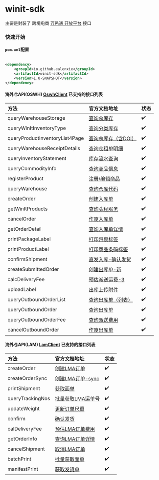 winit-sdk
======

主要是封装了 跨境电商 [万邑通 开放平台](https://developer.winit.com.cn/document/detail/id/14.html) 接口

### 快速开始

#### `pom.xml`配置

```xml

<dependency>
    <groupId>io.github.ealenxie</groupId>
    <artifactId>winit-sdk</artifactId>
    <version>1.0-SNAPSHOT</version>
</dependency>
```

#### 海外仓API(OSWH) [OswhClient](https://github.com/EalenXie/sdk-all/blob/main/winit-sdk/src/main/java/io/github/ealenxie/winit/oswh/OswhClient.java) 已支持的接口列表

| 方法                             | 官方文档地址                                                                   | 状态  |
|:-------------------------------|:-------------------------------------------------------------------------|:----|
| queryWarehouseStorage          | [查询总库存](https://developer.winit.com.cn/document/detail/id/44.html)       | ✔️  |
| queryWinItInventoryType        | [查询分类库存](https://developer.winit.com.cn/document/detail/id/297.html)     | ✔️  |
| queryProductInventoryList4Page | [查询总库存（含DOI）](https://developer.winit.com.cn/document/detail/id/58.html) | ✔️  |
| queryWarehouseReceiptDetails   | [查询仓租单明细](https://developer.winit.com.cn/document/detail/id/231.html)    | ✔️  |
| queryInventoryStatement        | [库存流水查询](https://developer.winit.com.cn/document/detail/id/254.html)     | ✔️  |
| queryCommodityInfo             | [查询商品信息](https://developer.winit.com.cn/document/detail/id/17.html)      | ✔️  |
| registerProduct                | [注册/编辑商品](https://developer.winit.com.cn/document/detail/id/15.html)     | ✔️  |
| queryWarehouse                 | [查询仓库代码](https://developer.winit.com.cn/document/detail/id/43.html)      | ✔️  |
| createOrder                    | [创建入库单](https://developer.winit.com.cn/document/detail/id/141.html)      | ✔️  |
| getWinItProducts               | [查询头程服务](https://developer.winit.com.cn/document/detail/id/28.html)      | ✔️  |
| cancelOrder                    | [作废入库单](https://developer.winit.com.cn/document/detail/id/285.html)      | ✔️  |
| getOrderDetail                 | [查询入库单详情](https://developer.winit.com.cn/document/detail/id/39.html)     | ✔️  |
| printPackageLabel              | [打印包裹标签](https://developer.winit.com.cn/document/detail/id/31.html)      | ✔️  |
| printProductLabel              | [打印商品条码标签](https://developer.winit.com.cn/document/detail/id/19.html)    | ✔️  |
| confirmShipment                | [直发入库-确认发货](https://developer.winit.com.cn/document/detail/id/300.html)  | ✔️  |
| createSubmittedOrder           | [创建出库单-新](https://developer.winit.com.cn/document/detail/id/247.html)    | ✔️  |
| calcDeliveryFee                | [预估派送运费-3](https://developer.winit.com.cn/document/detail/id/96.html)    | ✔️  |
| uploadLabel                    | [出库上传附件](https://developer.winit.com.cn/document/detail/id/299.html)     | ✔️  |
| queryOutboundOrderList         | [查询出库单（列表）](https://developer.winit.com.cn/document/detail/id/54.htm)    | ✔️  |
| queryOutboundOrder             | [查询出库单](https://developer.winit.com.cn/document/detail/id/55.html)       | ✔️  |
| queryOutboundOrderFee          | [查询派送费用](https://developer.winit.com.cn/document/detail/id/145.html)     | ✔️  |
| cancelOutboundOrder            | [作废出库单](https://developer.winit.com.cn/document/detail/id/276.html)      | ✔️  |

#### 海外仓API(LAM) [LamClient](https://github.com/EalenXie/sdk-all/blob/main/winit-sdk/src/main/java/io/github/ealenxie/winit/lam/LamClient.java) 已支持的接口列表

| 方法               | 官方文档地址                                                                     | 状态  |
|:-----------------|:---------------------------------------------------------------------------|:----|
| createOrder      | [创建LMA订单](https://developer.winit.com.cn/document/detail/id/201.html)      | ✔️  |
| createOrderSync  | [创建LMA订单-sync](https://developer.winit.com.cn/document/detail/id/309.html) | ✔️  |
| printShipment    | [获取面单](https://developer.winit.com.cn/document/detail/id/202.html)         | ✔️  |
| queryTrackingNos | [批量获取LMA运单号](https://developer.winit.com.cn/document/detail/id/205.html)   | ✔️  |
| updateWeight     | [更新订单尺重](https://developer.winit.com.cn/document/detail/id/303.html)       | ✔️  |
| confirm          | [确认发货](https://developer.winit.com.cn/document/detail/id/169.html)         | ✔️  |
| calDeliveryFee   | [预估LMA订单费用](https://developer.winit.com.cn/document/detail/id/259.html)    | ✔️  |
| getOrderInfo     | [查询LMA订单详情](https://developer.winit.com.cn/document/detail/id/167.html)    | ✔️  |
| cancelShipment   | [取消LMA订单](https://developer.winit.com.cn/document/detail/id/170.html)      | ✔️  |
| batchPrint       | [批量获取面单](https://developer.winit.com.cn/document/detail/id/203.html)       | ✔️  |
| manifestPrint    | [获取发货单](https://developer.winit.com.cn/document/detail/id/173.html)        | ✔️  |
